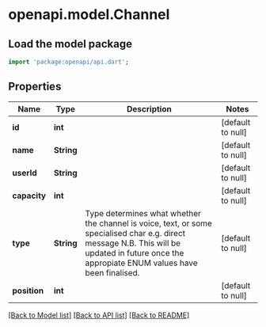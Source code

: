 # openapi.model.Channel

## Load the model package
```dart
import 'package:openapi/api.dart';
```

## Properties
Name | Type | Description | Notes
------------ | ------------- | ------------- | -------------
**id** | **int** |  | [default to null]
**name** | **String** |  | [default to null]
**userId** | **String** |  | [default to null]
**capacity** | **int** |  | [default to null]
**type** | **String** | Type determines what whether the channel is voice, text, or some specialised char e.g. direct                message N.B. This will be updated in future once the appropiate ENUM values have been finalised. | [default to null]
**position** | **int** |  | [default to null]

[[Back to Model list]](../README.md#documentation-for-models) [[Back to API list]](../README.md#documentation-for-api-endpoints) [[Back to README]](../README.md)


